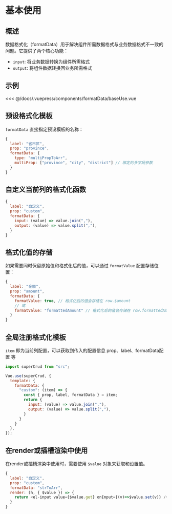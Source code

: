 # 基本使用

## 概述

数据格式化（formatData）用于解决组件所需数据格式与业务数据格式不一致的问题。它提供了两个核心功能：
- `input`: 将业务数据转换为组件所需格式
- `output`: 将组件数据转换回业务所需格式

## 示例

<ClientOnly>
<common-code-format>
  <formatData-baseUse slot="source"></formatData-baseUse>
  
<<< @/docs/.vuepress/components/formatData/baseUse.vue
</common-code-format>
</ClientOnly>

## 预设格式化模板

`formatData` 直接指定预设模板的名称：

```javascript
{
  label: "省市区",
  prop: "province",
  formatData: {
    type: "multiPropToArr",
    multiProp: ["province", "city", "district"] // 绑定的多字段参数
  }
}
```

## 自定义当前列的格式化函数

```javascript
{
  label: "自定义",
  prop: "custom",
  formatData: {
    input: (value) => value.join(","),
    output: (value) => value.split(","),
  }
}
```

## 格式化值的存储

如果需要同时保留原始值和格式化后的值，可以通过 `formatValue` 配置存储位置：

```javascript
{
  label: "金额",
  prop: "amount",
  formatData: {
    formatValue: true, // 格式化后的值会存储在 row.$amount
    // 或
    formatValue: "formattedAmount" // 格式化后的值会存储在 row.formattedAmount
  }
}
```

## 全局注册格式化模板

`item` 即为当前列配置，可以获取到传入的配置信息 prop、label、formatData配置 等

```javascript
import superCrud from "src";

Vue.use(superCrud, {
  template: {
    formatData: {
      "custom": (item) => {
        const { prop, label, formatData } = item;
        return {
          input: (value) => value.join(","),
          output: (value) => value.split(","),
        }
      }
    }
  },
});
```

## 在render或插槽渲染中使用

在render或插槽渲染中使用时，需要使用 `$value` 对象来获取和设置值。

```javascript
{
  label: "自定义",
  prop: "custom",
  formatData: "strToArr",
  render: (h, { $value }) => {
    return <el-input value={$value.get} onInput={(v)=>$value.set(v)} />;
  }
}
```
